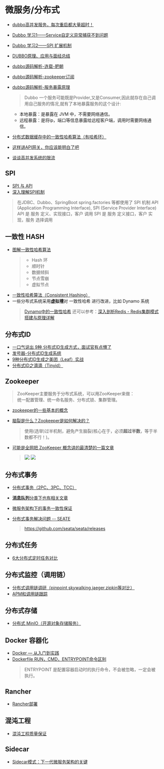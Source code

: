 # 微服务/分布式
* [dubbo高并发服务，每次重启都大量超时！](https://mp.weixin.qq.com/s?__biz=MzU5ODUwNzY1Nw==&mid=2247484742&idx=1&sn=fb179195b52762a35f804ec5cd406c9e)
* [Dubbo 学习1——Service自定义异常捕获不到问题](https://gblog.sherlocky.com/dubbo1/)
* [Dubbo 学习2——SPI 扩展机制](https://my.oschina.net/j4love/blog/1813040)  
* [DUBBO原理、应用与面经总结](https://www.jianshu.com/p/292fcdcfe41e)
* [dubbo源码解析-连载-肥朝](https://www.jianshu.com/nb/6137390)
* [dubbo源码解析-zookeeper订阅](https://www.jianshu.com/p/73224a6c07bb)
* [dubbo源码解析-服务暴露原理](https://www.jianshu.com/p/60a9263f2ee2)
  > Dubbo 一个服务可能既是Provider,又是Consumer,因此就存在自己调用自己服务的情况,就有了本地暴露服务的这个设计:
  - 本地暴露：是暴露在 JVM 中，不需要网络通信。
  - 远程暴露：是将ip，端口等信息暴露给远程客户端，调用时需要网络通信。

* [分布式数据缓存中的一致性哈希算法（有哈希环）](https://mp.weixin.qq.com/s?__biz=Mzg2NjE5NDQyOA==&mid=2247483762&idx=1&sn=f377cf428ac99d9c940d7e4c485de42e)
* [这样讲API网关，你应该能明白了吧](https://mp.weixin.qq.com/s?__biz=MzIxNjA5MTM2MA==&mid=2652436269&idx=2&sn=29476be3045bac709d72e8d6b0f7ea55)
* [谈谈高并发系统的限流](https://www.cnblogs.com/haoxinyue/p/6792309.html)

## SPI
* [SPI 与 API](https://www.jianshu.com/p/7e85b8ed00e2)
* [深入理解SPI机制](https://www.jianshu.com/p/3a3edbcd8f24)
> 在JDBC、Dubbo、SpringBoot spring.factories 等都使用了 SPI 机制
> API (Application Programming Interface), SPI (Service Provider Interface)
> API 是 服务 定义、实现接口，客户 调用
> SPI 是 服务 定义接口，客户 实现，服务 选择调用

## 一致性 HASH
* [图解一致性哈希算法](https://mp.weixin.qq.com/s/3QO59gjmByj9zCk2VpwSeA)
  > - Hash 环
  > - 顺时针
  > - 数据倾斜
  > - 节点雪崩
  > - 虚拟节点
* [一致性哈希算法（Consistent Hashing）](//halo.sherlocky.com/archives/yi-zhi-xing-ha-xi-suan-fa-consistent-hashing)
* 一些分布式系统采用**虚拟槽**对 一致性哈希 进行改进，比如 Dynamo 系统
  > [Dynamo中的一致性哈希](https://zhuanlan.zhihu.com/p/107560108)
  > 还可以参考：[深入剖析Redis - Redis集群模式搭建与原理详解](https://www.jianshu.com/p/84dbb25cc8dc)

## 分布式ID
* [一口气说出 9种 分布式ID生成方式，面试官有点懵了](https://mp.weixin.qq.com/s?__biz=MzAxNTM4NzAyNg==&mid=2247483785&idx=1&sn=8b828a8ae1701b810fe3969be536cb14)
* [发号器-分布式ID生成系统](https://mp.weixin.qq.com/s?__biz=MzIwODA4NjMwNA==&mid=2652899291&idx=1&sn=3dd7b9224a7cead4284d1f72590a7fcc) 
* [9种分布式ID生成之美团（Leaf）实战](https://mp.weixin.qq.com/s?__biz=MzAxNTM4NzAyNg==&mid=2247483889&idx=1&sn=35b0eb32de3e63c013585ef1db5d3076)
* [分布式ID之滴滴（Tinyid）](https://mp.weixin.qq.com/s?__biz=MzAxNTM4NzAyNg==&mid=2247483948&idx=1&sn=4a06498011aaa71b0565d89e4d4f4e64)

## Zookeeper
> ZooKeeper主要服务于分布式系统，可以用ZooKeeper来做：  
统一配置管理、统一命名服务、分布式锁、集群管理。

* [zookeeper的一些基本的概念](https://mp.weixin.qq.com/s?__biz=MzAxNTM4NzAyNg==&mid=2247484003&idx=1&sn=be5633aaf3346044ea9c2c5f92057d93)

* [脑裂是什么？Zookeeper是如何解决的？](https://juejin.im/post/5d36c2f25188257f6a209d37)
  > 使用(选举)过半机制，避免产生脑裂(核心在于，必须**超过半数**，等于半数都不行！)。

* [可能是全网把 ZooKeeper 概念讲的最清楚的一篇文章](https://mp.weixin.qq.com/s/rMl60YKnSVL5GfkXU8p9Ow)
  > ![](https://ghost.oss.sherlocky.com/8/de/274eb6351bdf85a64e4ce1a4b9f65.png)
  > ![](https://ghost.oss.sherlocky.com/8/1c/b1ddd7ae9abdda6d7d6b1c1878b60.jpg)

## 分布式事务
* [分布式事务（2PC、3PC、TCC）](https://mp.weixin.qq.com/s?__biz=MzAxNTM4NzAyNg==&mid=2247483940&idx=1&sn=d3643c25b910be46d253238c725dd163)
* [**消息队列**分类下也有相关文章](mq/?id=消息队列)

* [微服务架构下的事务一致性保证](https://mp.weixin.qq.com/s?__biz=MzI3MzEzMDI1OQ==&mid=2651815502&idx=1&sn=ba36068070be434cbbd48f594f697532)

* [分布式事务解决问题 -- SEATE](https://www.kancloud.cn/owenwangwen/open-capacity-platform/1636685)
  > https://github.com/seata/seata/releases
  
## 分布式任务
* [6大分布式定时任务对比](https://blog.csdn.net/u012394095/article/details/79470904)

## 分布式监控（调用链）
* [分布式调用链调研（pinpoint,skywalking,jaeger,zipkin等对比）](https://my.oschina.net/u/3770892/blog/3005395)
* [APM和调用链跟踪](http://devops.weiminginfo.com/yunwei/apm/1522.html)

## 分布式存储
* [分布式 MinIO（开源对象存储服务）](https://docs.min.io/cn/distributed-minio-quickstart-guide.html)

## Docker 容器化
* [Docker — 从入门到实践](https://vuepress.mirror.docker-practice.com/)
* [Dockerfile RUN，CMD，ENTRYPOINT命令区别](https://www.jianshu.com/p/f0a0f6a43907)
  > ENTRYPOINT 是配置容器启动时的执行命令，不会被忽略，一定会被执行。

## Rancher
* [Rancher部署](https://www.kancloud.cn/owenwangwen/open-capacity-platform/1048305)

## 混沌工程
* [混沌工程质量保证](https://www.kancloud.cn/owenwangwen/open-capacity-platform/1785135)

## Sidecar
* [Sidecar模式：下一代微服务架构的关键](https://www.jianshu.com/p/330b00dc40d7)
